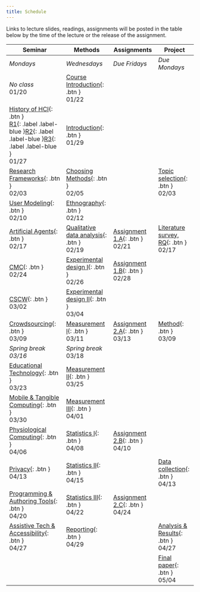 ```yaml
---
title: Schedule
---
```


Links to lecture slides, readings, assignments will be posted in the table below by the time of the lecture or the release of the assignment.

| **Seminar**                                                  | **Methods**                                                  | **Assignments**                                      | **Project**                                                 |
| ------------------------------------------------------------ | ------------------------------------------------------------ | ---------------------------------------------------- | ----------------------------------------------------------- |
| *Mondays*                                                    | *Wednesdays*                                                 | *Due Fridays*                                        | *Due Mondays*                                               |
| *No class* <br />01/20                                       | [Course Introduction](){: .btn } <br />01/22    |                                                      |                                                             |
| [History of HCI](){: .btn } <br />[R1](){: .label .label-blue }[R2](){: .label .label-blue }[R3](){: .label .label-blue }<br />01/27 | [Introduction](){: .btn } <br />01/29           |                                                      |                                                             |
| [Research Frameworks](){: .btn } <br />02/03    | [Choosing Methods](){: .btn } <br />02/05       |                                                      | [Topic selection](){: .btn } <br />02/03       |
| [User Modeling](){: .btn } <br />02/10          | [Ethnography](){: .btn } <br />02/12            |                                                      |                                                             |
| [Artificial Agents](){: .btn } <br />02/17      | [Qualitative data analysis](){: .btn } <br />02/19 | [Assignment 1.A](){: .btn } <br />02/21 | [Literature survey, RQ](){: .btn } <br />02/17 |
| [CMC](){: .btn } <br />02/24                    | [Experimental design I](){: .btn } <br />02/26  | [Assignment 1.B](){: .btn } <br />02/28 |                                                             |
| [CSCW](){: .btn } <br />03/02                   | [Experimental design II](){: .btn } <br />03/04 |                                                      |                                                             |
| [Crowdsourcing](){: .btn } <br />03/09          | [Measurement I](){: .btn } <br />03/11          | [Assignment 2.A](){: .btn } <br />03/13 | [Method](){: .btn } <br />03/09                |
| *Spring break <br />03/16*                                   | *Spring break* <br />03/18                                   |                                                      |                                                             |
| [Educational Technology](){: .btn } <br />03/23 | [Measurement II](){: .btn } <br />03/25         |                                                      |                                                             |
| [Mobile & Tangible Computing](){: .btn } <br />03/30 | [Measurement III](){: .btn } <br />04/01        |                                                      |                                                             |
| [Physiological Computing](){: .btn } <br />04/06 | [Statistics I](){: .btn } <br />04/08           | [Assignment 2.B](){: .btn } <br />04/10 |                                                             |
| [Privacy](){: .btn } <br />04/13                | [Statistics II](){: .btn } <br />04/15          |                                                      | [Data collection](){: .btn } <br />04/13       |
| [Programming & Authoring Tools](){: .btn } <br />04/20 | [Statistics III](){: .btn } <br />04/22         | [Assignment 2.C](){: .btn } <br />04/24 |                                                             |
| [Assistive Tech & Accessibility](){: .btn } <br />04/27 | [Reporting](){: .btn } <br />04/29              |                                                      | [Analysis & Results](){: .btn } <br />04/27    |
|                                                              |                                                              |                                                      | [Final paper](){: .btn } <br />05/04           |